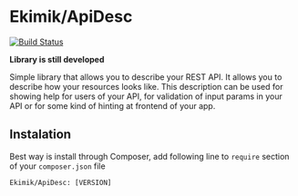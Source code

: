 # Ekimik/ApiDesc
[![Build Status](https://travis-ci.org/Ekimik/ApiDesc.svg?branch=master)](https://travis-ci.org/Ekimik/ApiDesc)

**Library is still developed**

Simple library that allows you to describe your REST API. It allows you to describe how your resources looks like. This description can be used for showing help for users of your API, for validation of input params in your API or for some kind of hinting at frontend of your app.

## Instalation
Best way is install through Composer, add following line to `require` section of your `composer.json` file
```
Ekimik/ApiDesc: [VERSION]
```
